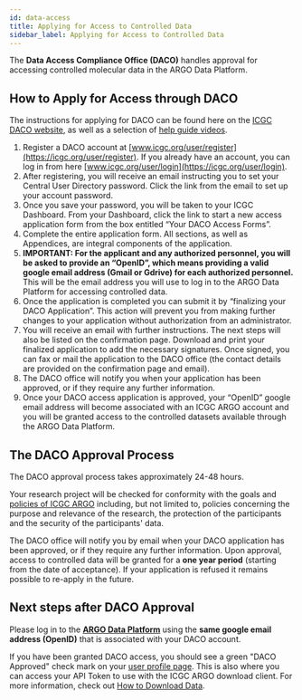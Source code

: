 ```yaml
---
id: data-access
title: Applying for Access to Controlled Data
sidebar_label: Applying for Access to Controlled Data
---
```


The **Data Access Compliance Office (DACO)** handles approval for accessing controlled molecular data in the ARGO Data Platform.

## How to Apply for Access through DACO

The instructions for applying for DACO can be found here on the [ICGC DACO website](https://icgc.org/daco), as well as a selection of [help guide videos](https://icgc.org/daco/help-guide-section).

1. Register a DACO account at [www.icgc.org/user/register](https://icgc.org/user/register). If you already have an account, you can log in from here [www.icgc.org/user/login](https://icgc.org/user/login). 
1. After registering, you will receive an email instructing you to set your Central User Directory password. Click the link from the email to set up your account password.
1. Once you save your password, you will be taken to your ICGC Dashboard. From your Dashboard, click the link to start a new access application form from the box entitled “Your DACO Access Forms”.
1. Complete the entire application form. All sections, as well as Appendices, are integral components of the application.
1. **IMPORTANT: For the applicant and any authorized personnel, you will be asked to provide an “OpenID”, which means providing a valid google email address (Gmail or Gdrive) for each authorized personnel.** This will be the email address you will use to log in to the ARGO Data Platform for accessing controlled data.
1. Once the application is completed you can submit it by “finalizing your DACO Application”. This action will prevent you from making further changes to your application without authorization from an administrator. 
1. You will receive an email with further instructions. The next steps will also be listed on the confirmation page. Download and print your finalized application to add the necessary signatures. Once signed, you can fax or mail the application to the DACO office (the contact details are provided on the confirmation page and email).
1. The DACO office will notify you when your application has been approved, or if they require any further information.
1. Once your DACO access application is approved, your “OpenID” google email address will become associated with an ICGC ARGO account and you will be granted access to the controlled datasets available through the ARGO Data Platform. 

## The DACO Approval Process

The DACO approval process takes approximately 24-48 hours. 

Your research project will be checked for conformity with the goals and [policies of ICGC ARGO](https://www.icgc-argo.org/page/76/e2-data-management-and-access) including, but not limited to, policies concerning the purpose and relevance of the research, the protection of the participants and the security of the participants' data. 

The DACO office will notify you by email when your DACO application has been approved, or if they require any further information. Upon approval, access to controlled data will be granted for a **one year period** (starting from the date of acceptance). If your application is refused it remains possible to re-apply in the future.

## Next steps after DACO Approval

Please log in to the **[ARGO Data Platform](https://platform.icgc-argo.org/)** using the **same google email address (OpenID)** that is associated with your DACO account. 

If you have been granted DACO access, you should see a green "DACO Approved" check mark on your [user profile page](https://platform.icgc-argo.org/user). This is also where you can access your API Token to use with the ICGC ARGO download client. For more information, check out [How to Download Data](data-download). 
